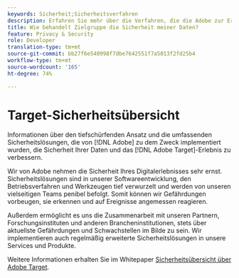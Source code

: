 ```yaml
---
keywords: Sicherheit;Sicherheitsverfahren
description: Erfahren Sie mehr über die Verfahren, die die Adobe zur Erhöhung der Datensicherheit und zur Adobe Target-Nutzung einsetzt. Laden Sie das Whitepaper Adobe Target Security Overview herunter.
title: Wie behandelt Zielgruppe die Sicherheit meiner Daten?
feature: Privacy & Security
role: Developer
translation-type: tm+mt
source-git-commit: bb27f6e540998f7dbe7642551f7a5013f2fd25b4
workflow-type: tm+mt
source-wordcount: '165'
ht-degree: 74%

---
```



# Target-Sicherheitsübersicht

Informationen über den tiefschürfenden Ansatz und die umfassenden Sicherheitslösungen, die von [!DNL Adobe] zu dem Zweck implementiert wurden, die Sicherheit Ihrer Daten und das [!DNL Adobe Target]-Erlebnis zu verbessern.

Wir von Adobe nehmen die Sicherheit Ihres Digitalerlebnisses sehr ernst. Sicherheitslösungen sind in unserer Softwareentwicklung, den Betriebsverfahren und Werkzeugen tief verwurzelt und werden von unseren vielseitigen Teams penibel befolgt. Somit können wir Gefährdungen vorbeugen, sie erkennen und auf Ereignisse angemessen reagieren.

Außerdem ermöglicht es uns die Zusammenarbeit mit unseren Partnern, Forschungsinstituten und anderen Brancheninstitutionen, stets über aktuellste Gefährdungen und Schwachstellen im Bilde zu sein. Wir implementieren auch regelmäßig erweiterte Sicherheitslösungen in unsere Services und Produkte.

Weitere Informationen erhalten Sie im Whitepaper [Sicherheitsübersicht über Adobe Target](https://www.adobe.com/content/dam/cc/en/security/pdfs/AdobeTargetSecurityOverview.pdf).
